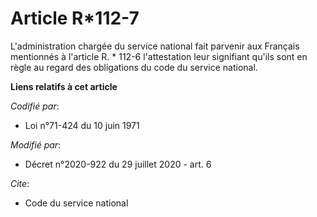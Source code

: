 # Article R*112-7

L'administration chargée du service national fait parvenir aux Français mentionnés à l'article R. * 112-6 l'attestation leur
signifiant qu'ils sont en règle au regard des obligations du code du service national.

**Liens relatifs à cet article**

_Codifié par_:

  - Loi n°71-424 du 10 juin 1971

_Modifié par_:

  - Décret n°2020-922 du 29 juillet 2020 - art. 6

_Cite_:

  - Code du service national
